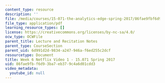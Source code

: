 ```yaml
---
content_type: resource
description: ''
file: /media/courses/15-071-the-analytics-edge-spring-2017/86fae9fbf6d93ba7eb379c4a6d01cdd3_MIT15_071S17_Unit6_Netflix.pdf
file_type: application/pdf
learning_resource_types: []
license: https://creativecommons.org/licenses/by-nc-sa/4.0/
ocw_type: OCWFile
parent_title: Lecture and Recitation Notes
parent_type: CourseSection
parent_uid: 6d991d2d-9834-a247-946a-f6ed255c2dcf
resourcetype: Document
title: Week 6 Netflix Video 1 - 15.071 Spring 2017
uid: 86fae9fb-f6d9-3ba7-eb37-9c4a6d01cdd3
video_metadata:
  youtube_id: null
---
```

